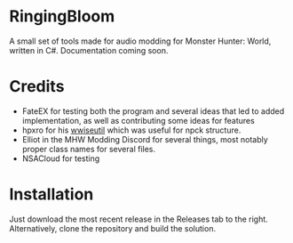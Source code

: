 # RingingBloom
A small set of tools made for audio modding for Monster Hunter: World, written in C#.
Documentation coming soon.

# Credits
* FateEX for testing both the program and several ideas that led to added implementation, as well as contributing some ideas for features
* hpxro for his [wwiseutil](https://github.com/hpxro7/wwiseutil) which was useful for npck structure.
* Elliot in the MHW Modding Discord for several things, most notably proper class names for several files.
* NSACloud for testing

# Installation
Just download the most recent release in the Releases tab to the right. Alternatively, clone the repository and build the solution.
